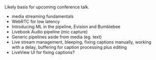 Likely basis for upcoming conference talk.

- media streaming fundamentals
- WebRTC for low latency
- Introducing ML in the pipeline, Evision and Bumblebee
- Livebook Audio pipeline (mic capture)
- Generic pipelines aside from media (eg. text)
- Live stream management, bleeping, fixing captions manually, working with a delay, buffering for caption processing plus editing
- LiveView UI for fixing captions?


